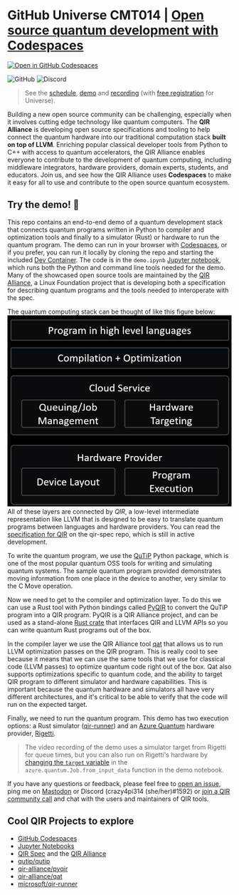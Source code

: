 # GitHub Universe CMT014 | [Open source quantum development with Codespaces](https://githubuniverse.com/events/detail/virtual-schedule/00191b20-fdaa-4930-9)

[![Open in GitHub Codespaces](https://github.com/codespaces/badge.svg)](https://github.com/codespaces/new?hide_repo_select=true&ref=main&repo=545155324)

![GitHub](https://img.shields.io/github/license/crazy4pi314/universe-qir-demo) ![Discord](https://img.shields.io/discord/764231928676089909)
>See the [schedule](https://githubuniverse.com/events/detail/virtual-schedule/00191b20-fdaa-4930-9), [demo](https://github.com/crazy4pi314/universe-qir-demo) and [recording](https://githubuniverse.com/events/detail/virtual-schedule/00191b20-fdaa-4930-9) (with [free registration](https://register.githubuniverse.com/) for Universe).

Building a new open source community can be challenging, especially when it involves cutting edge technology like quantum computers. The **QIR Alliance** is developing open source specifications and tooling to help connect the quantum hardware into our traditional computation stack **built on top of LLVM**. Enriching popular classical developer tools from Python to C++ with access to quantum accelerators, the QIR Alliance enables everyone to contribute to the development of quantum computing, including middleware integrators, hardware providers, domain experts, students, and educators. Join us, and see how the QIR Alliance uses **Codespaces** to make it easy for all to use and contribute to the open source quantum ecosystem.

## Try the demo! 💖

This repo contains an end-to-end demo of a quantum development stack that connects quantum programs written in Python to compiler and optimization tools and finally to a simulator (Rust) or hardware to run the quantum program.
The demo can run in your browser with [Codespaces](https://github.com/features/codespaces), or if you prefer, you can run it locally by cloning the repo and starting the included [Dev Container](https://containers.dev/).
The code is in the `demo.ipynb` [Jupyter notebook](https://jupyter.org/), which runs both the Python and command line tools needed for the demo.
Many of the showcased open source tools are maintained by the [QIR Alliance](https://www.qir-alliance.org/), a Linux Foundation project that is developing both a specification for describing quantum programs and the tools needed to interoperate with the spec.

The quantum computing stack can be thought of like this figure below:
![Quantum Development stack](stack.png)
All of these layers are connected by *QIR*, a low-level intermediate representation like LLVM that is designed to be easy to translate quantum programs between languages and hardware providers.
You can read the [specification for QIR](https://github.com/qir-alliance/qir-spec) on the qir-spec repo, which is still in active development.

To write the quantum program, we use the [QuTiP](https://qutip.org/) Python package, which is one of the most popular quantum OSS tools for writing and simulating quantum systems.
The sample quantum program provided demonstrates moving information from one place in the device to another, very similar to the C Move operation.

Now we need to get to the compiler and optimization layer.
To do this we can use a Rust tool with Python bindings called [PyQIR](https://github.com/qir-alliance/pyqir) to convert the QuTiP program into a QIR program.
PyQIR is a QIR Alliance project, and can be used as a stand-alone [Rust crate](https://github.com/qir-alliance/pyqir/tree/main/qirlib) that interfaces QIR and LLVM APIs so you can write quantum Rust programs out of the box.

In the compiler layer we use the QIR Alliance tool [qat](https://github.com/qir-alliance/qat) that allows us to run LLVM optimization passes on the QIR program.
This is really cool to see because it means that we can use the same tools that we use for classical code (LLVM passes) to optimize quantum code right out of the box.
Qat also supports optimizations specific to quantum code, and the ability to target QIR program to different simulator and hardware capabilities.
This is important because the quantum hardware and simulators all have very different architectures, and it's critical to be able to verify that the code will run on the expected target.

Finally, we need to run the quantum program.
This demo has two execution options: a Rust simulator ([qir-runner](https://github.com/microsoft/qir-runner)) and an [Azure Quantum](https://azure.microsoft.com/en-us/products/quantum/#overview) hardware provider, [Rigetti](https://www.rigetti.com/).

> The video recording of the demo uses a simulator target from Rigetti for queue times, but you can also run on Rigetti's hardware by [changing the `target` variable](https://pypi.org/project/azure-quantum/) in the `azure.quantum.Job.from_input_data` function in the demo notebook.

If you have any questions or feedback, please feel free to [open an issue](https://github.com/crazy4pi314/universe-qir-demo/issues), ping me on [Mastodon](https://mathstodon.xyz/@crazy4pi314) or  Discord (crazy4pi314 (she/her)#1592) or [join a QIR community call](https://discord.gg/unitary-fund-764231928676089909) and chat with the users and maintainers of QIR tools.

## Cool QIR Projects to explore

- [GitHub Codespaces](https://github.com/features/codespaces)
- [Jupyter Notebooks](https://jupyter.org/)
- [QIR Spec](https://github.com/qir-alliance/qir-spec) and the [QIR Alliance](https://www.qir-alliance.org/)
- [qutip/qutip](https://qutip.org/)
- [qir-alliance/pyqir](https://github.com/qir-alliance/pyqir)
- [qir-alliance/qat](https://github.com/qir-alliance/qat)
- [microsoft/qir-runner](https://github.com/microsoft/qir-runner)

